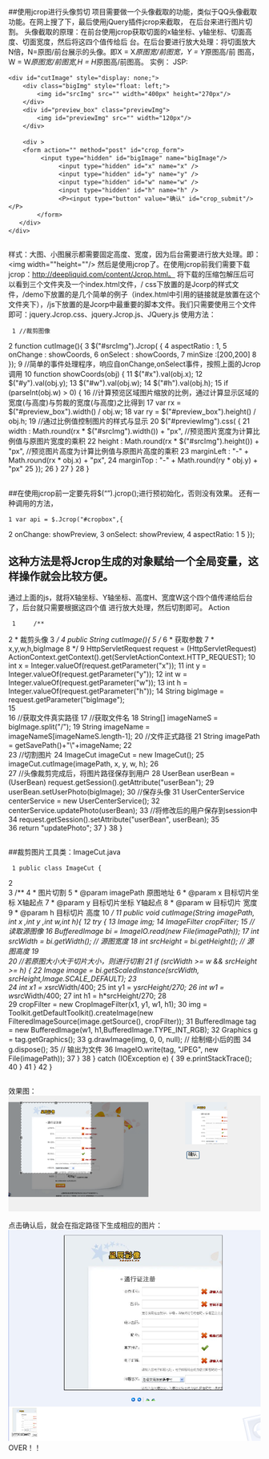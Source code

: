 ##使用jcrop进行头像剪切 项目需要做一个头像截取的功能，类似于QQ头像截取功能。在网上搜了下，最后使用jQuery插件jcrop来截取，
在后台来进行图片切割。
头像截取的原理：在前台使用jcrop获取切面的x轴坐标、y轴坐标、切面高度、切面宽度，然后将这四个值传给后
台。在后台要进行放大处理：将切面放大N倍，N=原图/前台展示的头像。即X = X*原图宽/前图宽，Y = Y*原图高/前
图高，W = W*原图宽/前图宽,H = H*原图高/前图高。
实例：
JSP:

	<div id="cutImage" style="display: none;">
        <div class="bigImg" style="float: left;">
            <img id="srcImg" src="" width="400px" height="270px"/>
        </div>
        <div id="preview_box" class="previewImg">
            <img id="previewImg" src="" width="120px"/>
        </div>
            
        <div >
        <form action="" method="post" id="crop_form">
             <input type="hidden" id="bigImage" name="bigImage"/>
                  <input type="hidden" id="x" name="x" />
                  <input type="hidden" id="y" name="y" />
                  <input type="hidden" id="w" name="w" />
                  <input type="hidden" id="h" name="h" />
                  <P><input type="button" value="确认" id="crop_submit"/></P>
            </form>
       </div>
    </div>



##
##
样式：大图、小图展示都需要固定高度、宽度，因为后台需要进行放大处理。即：<img width=""height=""/>
然后是使用jcrop了。在使用jcrop前我们需要下载jcrop：http://deepliquid.com/content/Jcrop.html。
将下载的压缩包解压后可以看到三个文件夹及一个index.html文件，/ css下放置的是Jcorp的样式文件，/demo下放置的是几个简单的例子（index.html中引用的链接就是放置在这个文件夹下），/js下放置的是Jcorp中最重要的脚本文件。我们只需要使用三个文件即可：jquery.Jcrop.css、jquery.Jcrop.js、JQuery.js
使用方法：

	 1 //裁剪图像
 2 function cutImage(){
 3     $("#srcImg").Jcrop( {
 4             aspectRatio : 1,
 5             onChange : showCoords,
 6             onSelect : showCoords,
 7             minSize :[200,200]
 8         	});
 9         //简单的事件处理程序，响应自onChange,onSelect事件，按照上面的Jcrop调用
10         function showCoords(obj) {
11             $("#x").val(obj.x);
12             $("#y").val(obj.y);
13             $("#w").val(obj.w);
14             $("#h").val(obj.h);
15             if (parseInt(obj.w) > 0) {
16                 //计算预览区域图片缩放的比例，通过计算显示区域的宽度(与高度)与剪裁的宽度(与高度)之比得到
17                 var rx = $("#preview_box").width() / obj.w;
18                 var ry = $("#preview_box").height() / obj.h;
19                 //通过比例值控制图片的样式与显示
20                 $("#previewImg").css( {
21                     width : Math.round(rx * $("#srcImg").width()) + "px", //预览图片宽度为计算比例值与原图片宽度的乘积
22                     height : Math.round(rx * $("#srcImg").height()) + "px", //预览图片高度为计算比例值与原图片高度的乘积
23                     marginLeft : "-" + Math.round(rx * obj.x) + "px",
24                     marginTop : "-" + Math.round(ry * obj.y) + "px"
25                 	});
26             	}
27         	}
28 	}



##
##在使用jcrop前一定要先将$(“”).jcrop();进行预初始化，否则没有效果。
还有一种调用的方法，

	1 var api = $.Jcrop("#cropbox",{
2                   onChange: showPreview,
3                   onSelect: showPreview,
4                   aspectRatio: 1
5            	});



##
## 这种方法是将Jcrop生成的对象赋给一个全局变量，这样操作就会比较方便。
通过上面的js，就将X轴坐标、Y轴坐标、高度H、宽度W这个四个值传递给后台了，后台就只需要根据这四个值
进行放大处理，然后切割即可。
 Action

	 1     /**
 2      * 裁剪头像
 3      */
 4     public String cutImage(){
 5         /*
 6          * 获取参数
 7          * x,y,w,h,bigImage
 8          */
 9         HttpServletRequest request = (HttpServletRequest) ActionContext.getContext().get(ServletActionContext.HTTP_REQUEST);
10         int x = Integer.valueOf(request.getParameter("x"));
11         int y = Integer.valueOf(request.getParameter("y"));
12         int w = Integer.valueOf(request.getParameter("w"));
13         int h = Integer.valueOf(request.getParameter("h"));
14         String bigImage = request.getParameter("bigImage");          
15         
16         //获取文件真实路径
17         //获取文件名
18         String[] imageNameS = bigImage.split("/");
19         String imageName = imageNameS[imageNameS.length-1];
20         //文件正式路径
21         String imagePath = getSavePath()+"\\"+imageName;
22         
23         //切割图片
24         ImageCut imageCut = new ImageCut();
25         imageCut.cutImage(imagePath, x, y, w, h);
26         
27         //头像裁剪完成后，将图片路径保存到用户
28         UserBean userBean = (UserBean) request.getSession().getAttribute("userBean");
29         userBean.setUserPhoto(bigImage);
30         //保存头像
31         UserCenterService centerService = new UserCenterService();
32         centerService.updatePhoto(userBean);
33         //将修改后的用户保存到session中
34         request.getSession().setAttribute("userBean", userBean);
35         
36         return "updatePhoto";
37     	}
38 	}



##
##裁剪图片工具类：ImageCut.java

	 1 public class ImageCut {
 2     
 3     /**
 4      * 图片切割
 5      * @param imagePath  原图地址
 6      * @param x  目标切片坐标 X轴起点
 7      * @param y     目标切片坐标 Y轴起点
 8      * @param w  目标切片 宽度
 9      * @param h  目标切片 高度
10      */
11     public void cutImage(String imagePath, int x ,int y ,int w,int h){
12         try {
13             Image img;
14             ImageFilter cropFilter;
15             // 读取源图像
16             BufferedImage bi = ImageIO.read(new File(imagePath));
17             int srcWidth = bi.getWidth();      // 源图宽度
18             int srcHeight = bi.getHeight();    // 源图高度
19             
20             //若原图大小大于切片大小，则进行切割
21             if (srcWidth >= w &amp;&amp; srcHeight >= h) {
22                 Image image = bi.getScaledInstance(srcWidth, srcHeight,Image.SCALE_DEFAULT);
23                 
24                 int x1 = x*srcWidth/400;
25                 int y1 = y*srcHeight/270;
26                 int w1 = w*srcWidth/400;
27                 int h1 = h*srcHeight/270;
28                 
29                 cropFilter = new CropImageFilter(x1, y1, w1, h1);
30                 img = Toolkit.getDefaultToolkit().createImage(new FilteredImageSource(image.getSource(), cropFilter));
31                 BufferedImage tag = new BufferedImage(w1, h1,BufferedImage.TYPE_INT_RGB);
32                 Graphics g = tag.getGraphics();
33                 g.drawImage(img, 0, 0, null); // 绘制缩小后的图
34                 g.dispose();
35                 // 输出为文件
36                 ImageIO.write(tag, "JPEG", new File(imagePath));
37             	}
38         	} catch (IOException e) {
39             e.printStackTrace();
40         	}
41     	}
42 	}



##
##
效果图：
 ![Alt text](../md/img/1366190758_9813.png)

点击确认后，就会在指定路径下生成相应的图片：
 ![Alt text](../md/img/1366190822_6936.png) 
OVER！！